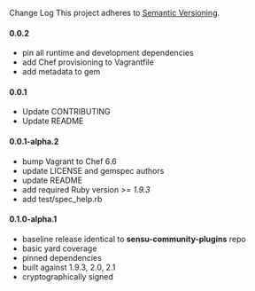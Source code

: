 Change Log
This project adheres to [Semantic Versioning](http://semver.org/).

#### 0.0.2

* pin all runtime and development dependencies
* add Chef provisioning to Vagrantfile
* add metadata to gem

#### 0.0.1

* Update CONTRIBUTING
* Update README

#### 0.0.1-alpha.2

* bump Vagrant to Chef 6.6
* update LICENSE and gemspec authors
* update README
* add required Ruby version *>= 1.9.3*
* add test/spec_help.rb

#### 0.1.0-alpha.1

* baseline release identical to **sensu-community-plugins** repo
* basic yard coverage
* pinned dependencies
* built against 1.9.3, 2.0, 2.1
* cryptographically signed



